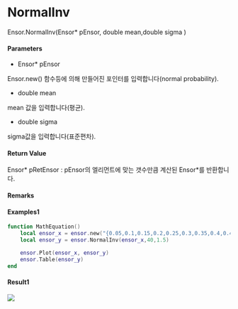 # NormalInv

Ensor.NormalInv\(Ensor\* pEnsor, double mean,double sigma \)

#### Parameters

* Ensor\* pEnsor

Ensor.new\(\) 함수등에 의해 만들어진 포인터를 입력합니다\(normal probability\).

* double mean

mean 값을 입력합니다\(평균\).

* double sigma

sigma값을 입력합니다\(표준편차\).

#### Return Value

Ensor\* pRetEnsor : pEnsor의 엘리먼트에 맞는 갯수만큼 계산된 Ensor\*를 반환합니다.

#### Remarks



#### Examples1

```lua
function MathEquation()
 	local ensor_x = ensor.new("{0.05,0.1,0.15,0.2,0.25,0.3,0.35,0.4,0.45,0.5,0.55,0.6,0.65,0.7,0.75,0.8,0.85,0.9,0.95}")
 	local ensor_y = ensor.NormalInv(ensor_x,40,1.5)

 	ensor.Plot(ensor_x, ensor_y)
 	ensor.Table(ensor_y)
end
```

#### Result1

![](/StatisticsAPI/NormalDistInvResult.png)

